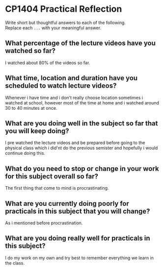 # CP1404 Practical Reflection

Write short but thoughtful answers to each of the following.  
Replace each `...` with your meaningful answer.

## What percentage of the lecture videos have you watched so far?

I watched about 80% of the videos so far.

## What time, location and duration have you scheduled to watch lecture videos?

Whenever i have time and i don't really choose location sometimes i watched at school, however most of the time at home and i watched around 30 to 40 minutes at once.

## What are you doing well in the subject so far that you will keep doing?

I pre watched the lecture videos and be prepared before going to the physical class which i did'nt do the previous semister and hopefully i would continue doing this.

## What do you need to stop or change in your work for this subject overall so far?

The first thing that come to mind is procrastinating.

## What are you currently doing poorly for practicals in this subject that you will change?

As i mentioned before procrastination.

## What are you doing really well for practicals in this subject?

I do my work on my own and try best to remember everything we learn in the class.
